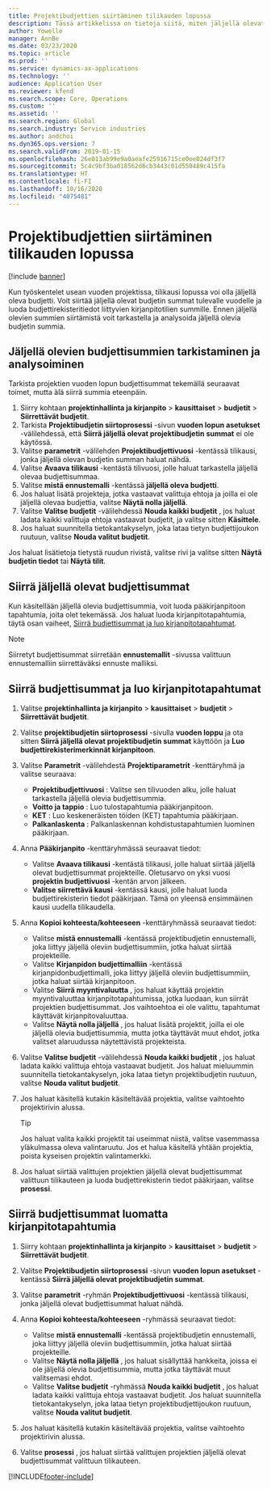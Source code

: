 ```yaml
---
title: Projektibudjettien siirtäminen tilikauden lopussa
description: Tässä artikkelissa on tietoja siitä, miten jäljellä olevat budjetin summat siirretään tuleville vuosille ja budjettirekisteritiedot luodaan.
author: Yowelle
manager: AnnBe
ms.date: 03/23/2020
ms.topic: article
ms.prod: ''
ms.service: dynamics-ax-applications
ms.technology: ''
audience: Application User
ms.reviewer: kfend
ms.search.scope: Core, Operations
ms.custom: ''
ms.assetid: ''
ms.search.region: Global
ms.search.industry: Service industries
ms.author: andchoi
ms.dyn365.ops.version: 7
ms.search.validFrom: 2019-01-15
ms.openlocfilehash: 26e013ab99e9a0aeafe25916715ce0ee024df3f7
ms.sourcegitcommit: 5c4c9bf3ba018562d6cb3443c01d550489c415fa
ms.translationtype: HT
ms.contentlocale: fi-FI
ms.lasthandoff: 10/16/2020
ms.locfileid: "4075481"
---
```

# <a name="transfer-project-budgets-at-fiscal-year-end"></a>Projektibudjettien siirtäminen tilikauden lopussa

[!include [banner](../includes/banner.md)]

Kun työskentelet usean vuoden projektissa, tilikausi lopussa voi olla jäljellä oleva budjetti. Voit siirtää jäljellä olevat budjetin summat tulevalle vuodelle ja luoda budjettirekisteritiedot liittyvien kirjanpitotilien summille. Ennen jäljellä olevien summien siirtämistä voit tarkastella ja analysoida jäljellä olevia budjetin summia.

## <a name="review-and-analyze-remaining-budget-amounts"></a>Jäljellä olevien budjettisummien tarkistaminen ja analysoiminen

Tarkista projektien vuoden lopun budjettisummat tekemällä seuraavat toimet, mutta älä siirrä summia eteenpäin.

1. Siirry kohtaan **projektinhallinta ja kirjanpito** > **kausittaiset** > **budjetit** > **Siirrettävät budjetit**. 
2. Tarkista **Projektibudjetin siirtoprosessi** -sivun **vuoden lopun asetukset** -välilehdessä, että **Siirrä jäljellä olevat projektibudjetin summat** ei ole käytössä.
3. Valitse **parametrit** -välilehden **Projektibudjettivuosi** -kentässä tilikausi, jonka jäljellä olevan budjetin summan haluat nähdä. 
4. Valitse **Avaava tilikausi** -kentästä tilivuosi, jolle haluat tarkastella jäljellä olevaa budjettisummaa. 
5. Valitse **mistä ennustemalli** -kentässä **jäljellä oleva budjetti**. 
6. Jos haluat lisätä projekteja, jotka vastaavat valittuja ehtoja ja joilla ei ole jäljellä olevaa budjettia, valitse **Näytä nolla jäljellä**.  
7. Valitse **Valitse budjetit** -välilehdessä **Nouda kaikki budjetit** , jos haluat ladata kaikki valittuja ehtoja vastaavat budjetit, ja valitse sitten **Käsittele**. 
8. Jos haluat suunnitella tietokantakyselyn, joka lataa tietyn budjettijoukon ruutuun, valitse **Nouda valitut budjetit**.

Jos haluat lisätietoja tietystä ruudun rivistä, valitse rivi ja valitse sitten **Näytä budjetin tiedot** tai **Näytä tilit**.

## <a name="carry-forward-remaining-budget-amounts"></a>Siirrä jäljellä olevat budjettisummat 

Kun käsitellään jäljellä olevia budjettisummia, voit luoda pääkirjanpitoon tapahtumia, joita olet tekemässä. Jos haluat luoda kirjanpitotapahtumia, täytä osan vaiheet, [Siirrä budjettisummat ja luo kirjanpitotapahtumat](#carry-forward). 

> [!NOTE]
> Siirretyt budjettisummat siirretään **ennustemallit** -sivussa valittuun ennustemalliin siirrettäväksi ennuste malliksi.  

## <a name="carry-forward-budget-amounts-and-create-general-ledger-transactions"></a><a name="carry-forward"></a>Siirrä budjettisummat ja luo kirjanpitotapahtumat

1.  Valitse **projektinhallinta ja kirjanpito** > **kausittaiset** > **budjetit** > **Siirrettävät budjetit**. 
2. Valitse **projektibudjetin siirtoprosessi** -sivulla **vuoden loppu** ja ota sitten **Siirrä jäljellä olevat projektibudjetin summat** käyttöön ja **Luo budjettirekisterimerkinnät kirjanpitoon**. 
3. Valitse **Parametrit** -välilehdestä **Projektiparametrit** -kenttäryhmä ja valitse seuraava:

   - **Projektibudjettivuosi** : Valitse sen tilivuoden alku, jolle haluat tarkastella jäljellä olevia budjettisummia. 
   - **Voitto ja tappio** : Luo tulostapahtumia pääkirjanpitoon. 
   -  **KET** : Luo keskeneräisten töiden (KET) tapahtumia pääkirjaan.
   -  **Palkanlaskenta** : Palkanlaskennan kohdistustapahtumien luominen pääkirjaan. 

5. Anna **Pääkirjanpito** -kenttäryhmässä seuraavat tiedot: 

   - Valitse **Avaava tilikausi** -kentästä tilikausi, jolle haluat siirtää jäljellä olevat budjettisummat projekteille. Oletusarvo on yksi vuosi **projektin budjettivuosi** -kentän arvon jälkeen.
   -  **Valitse siirrettävä kausi** -kentässä kausi, jolle haluat luoda budjettirekisterin tiedot pääkirjaan. Tämä on yleensä ensimmäinen kausi uudella tilikaudella.

6. Anna **Kopioi kohteesta/kohteeseen** -kenttäryhmässä seuraavat tiedot:

   - Valitse **mistä ennustemalli** -kentässä projektibudjetin ennustemalli, joka liittyy jäljellä oleviin budjettisummiin, jotka haluat siirtää projekteille. 
   - Valitse **Kirjanpidon budjettimalliin** -kentässä kirjanpidonbudjettimalli, joka liittyy jäljellä oleviin budjettisummiin, jotka haluat siirtää kirjanpitoon. 
   -  Valitse **Siirrä myyntivaluutta** , jos haluat käyttää projektin myyntivaluuttaa kirjanpitotapahtumissa, jotka luodaan, kun siirrät projektien budjettisummat. Jos vaihtoehtoa ei ole valittu, tapahtumat käyttävät kirjanpitovaluuttaa. 
   -  Valitse **Näytä nolla jäljellä** , jos haluat lisätä projektit, joilla ei ole jäljellä olevia budjettisummia, mutta jotka täyttävät muut ehdot, jotka valitset alaruudussa näytettävistä projekteista.

7. Valitse **Valitse budjetit** -välilehdessä **Nouda kaikki budjetit** , jos haluat ladata kaikki valittuja ehtoja vastaavat budjetit. Jos haluat mieluummin suunnitella tietokantakyselyn, joka lataa tietyn projektibudjetin ruutuun, valitse **Nouda valitut budjetit**.
8. Jos haluat käsitellä kutakin käsiteltävää projektia, valitse vaihtoehto projektirivin alussa.

    > [!TIP]
    > Jos haluat valita kaikki projektit tai useimmat niistä, valitse vasemmassa yläkulmassa oleva valintaruutu. Jos et halua käsitellä yhtään projektia, poista kyseisen projektin valintamerkki.

9. Jos haluat siirtää valittujen projektien jäljellä olevat budjettisummat valittuun tilikauteen ja luoda budjettirekisterin tiedot pääkirjaan, valitse **prosessi**.

## <a name="carry-forward-budget-amounts-without-creating-general-ledger-transactions"></a>Siirrä budjettisummat luomatta kirjanpitotapahtumia

1. Siirry kohtaan **projektinhallinta ja kirjanpito** > **kausittaiset** > **budjetit** > **Siirrettävät budjetit**.
2. Valitse **Projektibudjetin siirtoprosessi** -sivun **vuoden lopun asetukset** -kentässä **Siirrä jäljellä olevat projektibudjetin summat**.
3. Valitse **parametrit** -ryhmän **Projektibudjettivuosi** -kentässä tilikausi, jonka jäljellä olevat budjettisummat haluat nähdä.
4. Anna **Kopioi kohteesta/kohteeseen** -ryhmässä seuraavat tiedot:

   - Valitse **mistä ennustemalli** -kentässä projektibudjetin ennustemalli, joka liittyy jäljellä oleviin budjettisummiin, jotka haluat siirtää projekteille. 
   - Valitse **Näytä nolla jäljellä** , jos haluat sisällyttää hankkeita, joissa ei ole jäljellä olevia budjettisummia, mutta jotka täyttävät muut valitsemasi ehdot.
   - Valitse **Valitse budjetit** -ryhmässä **Nouda kaikki budjetit** , jos haluat ladata kaikki valittuja ehtoja vastaavat budjetit. Jos haluat suunnitella tietokantakyselyn, joka lataa tietyn projektibudjettijoukon ruutuun, valitse **Nouda valitut budjetit**.

5. Jos haluat käsitellä kutakin käsiteltävää projektia, valitse vaihtoehto projektirivin alussa. 
6. Valitse **prosessi** , jos haluat siirtää valittujen projektien jäljellä olevat budjettisummat valittuun tilikauteen.



[!INCLUDE[footer-include](../includes/footer-banner.md)]